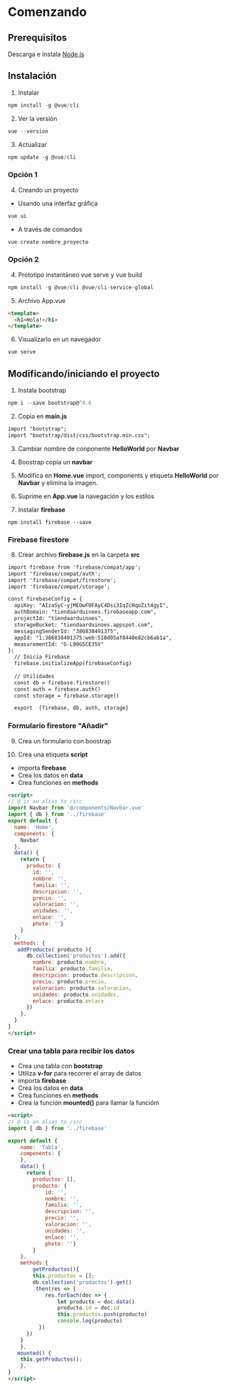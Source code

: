 # Comenzando

## Prerequisitos

Descarga e instala [Node.js](https://nodejs.org/en/)

## Instalación

1. Instalar

```c
npm install -g @vue/cli
```

2. Ver la versión

```c
vue --version
```

3. Actualizar

```c
npm update -g @vue/cli
```

### Opción 1

4. Creando un proyecto 
- Usando una interfaz gráfica

```c
vue ui
```
- A través de comandos

```c
vue create nombre_proyecto
```

### Opción 2

4. Prototipo instantáneo
vue serve y vue build

```c
npm install -g @vue/cli @vue/cli-service-global
```

5. Archivo App.vue

```html
<template>
  <h1>Hola!</h1>
</template>
```

6. Visualizarlo en un navegador

```c
vue serve
```

## Modificando/iniciando el proyecto

1. Instala bootstrap

```c
npm i --save bootstrap@^4.6
```

2. Copia en **main.js**

```html
import "bootstrap";
import "bootstrap/dist/css/bootstrap.min.css";
```

3. Cambiar nombre de conponente **HelloWorld** por **Navbar**

4. Boostrap copia un **navbar**

5. Modifica en **Home.vue** import, components y etiqueta **HelloWorld** por **Navbar** y elimina la imagen.

6. Suprime en **App.vue** la navegación y los estilos

7. Instalar **firebase**

```
npm install firebase --save
```

### Firebase firestore

8. Crear archivo **firebase.js** en la carpeta **src**

```html
import firebase from 'firebase/compat/app';
import 'firebase/compat/auth';
import 'firebase/compat/firestore';
import 'firebase/compat/storage';

const firebaseConfig = {
  apiKey: "AIzaSyC-yjMEOwF0FAyC4Dsi3IqZcHqoZit4gyI",
  authDomain: "tiendaarduinoes.firebaseapp.com",
  projectId: "tiendaarduinoes",
  storageBucket: "tiendaarduinoes.appspot.com",
  messagingSenderId: "386838491375",
  appId: "1:386838491375:web:518d05af8440e82cb6ab1a",
  measurementId: "G-L90G5CE35V"
};
  // Inicia Firebase
  firebase.initializeApp(firebaseConfig)
  
  // Utilidades
  const db = firebase.firestore()
  const auth = firebase.auth()
  const storage = firebase.storage()

  export  {firebase, db, auth, storage}
```

### Formulario firestore "Añadir"

9. Crea un formulario con boostrap

10. Crea una etiqueta **script**
- importa **firebase**
- Crea los datos en **data**
- Crea funciones en **methods**
```html
<script>
// @ is an alias to /src
import Navbar from '@/components/Navbar.vue'
import { db } from '../firebase'
export default {
  name: 'Home',
  components: {
    Navbar
  },
  data() {
    return {
      producto: {
        id: '',
        nombre: '',
        familia: '',
        descripcion: '',
        precio: '',
        valoracion: '',
        unidades: '',
        enlace: '',
        photo: ''}
    }
  },
  methods: {
   addProducto( producto ){
      db.collection('productos').add({
        nombre: producto.nombre,
        familia: producto.familia,
        descripcion: producto.descripcion,
        precio: producto.precio,
        valoracion: producto.valoracion,
        unidades: producto.unidades,
        enlace: producto.enlace
      })
    },
  }
}
</script>
```

### Crear una tabla para recibir los datos


- Crea una tabla con **bootstrap**
- Utiliza **v-for** para recorrer el array de datos
- importa **firebase**
- Crea los datos en **data**
- Crea funciones en **methods**
- Crea la función **mounted()** para llamar la funcióm

```html
<script>
// @ is an alias to /src
import { db } from '../firebase'

export default {
    name: 'Tabla',
    components: {
    },
    data() {
      return {    
        productos: [],
        producto: {
            id: '',
            nombre: '',
            familia: '',
            descripcion: '',
            precio: '',
            valoracion: '',
            unidades: '',
            enlace: '',
            photo: ''}
        }
    },
    methods:{
        getProductos(){
        this.productos = [];    
        db.collection('productos').get()
        .then(res => {
            res.forEach(doc => {
                let producto = doc.data()
                producto.id = doc.id
                this.productos.push(producto)
                console.log(producto)
          })
      })
    }
    },
   mounted() {
    this.getProductos();
    },
}
</script>
```
